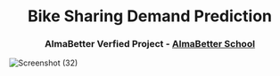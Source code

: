 </p>
<h1 align="center"> Bike Sharing Demand Prediction </h1>
<h3 align="center"> AlmaBetter Verfied Project - <a href="https://www.almabetter.com/"> AlmaBetter School </a> </h5>

![Screenshot (32)](https://user-images.githubusercontent.com/102009481/177841865-7d86b86b-2849-4240-92c5-26ee85b8715b.png)
